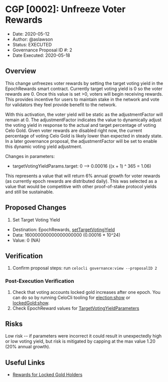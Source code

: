 # CGP [0002]: Unfreeze Voter Rewards

- Date: 2020-05-12
- Author: @aslawson
- Status: EXECUTED
- Governance Proposal ID #: 2
- Date Executed: 2020-05-18

## Overview

This change unfreezes voter rewards by setting the target voting yield in the EpochRewards smart contract. Currently target voting yield is 0 so the voter rewards are 0.  Once this value is set >0, voters will begin receiving rewards.  This provides incentive for users to maintain stake in the network and vote for validators they feel provide benefit to the network.

With this activation, the voter yield will be static as the adjustmentFactor will remain at 0.  The adjustmentFactor indicates the value to dynamically adjust the voting yield in response to the actual and target percentage of voting Celo Gold.  Given voter rewards are disabled right now, the current percentage of voting Celo Gold is likely lower than expected in steady state. In a later governance proposal, the adjustmentFactor will be set to enable this dynamic voting yield adjustment.  

Changes in parameters:

- targetVotingYieldParams.target: 0 --> 0.00016 ((x + 1) ^ 365 = 1.06)

This represents a value that will return 6% annual growth for voter rewards (as currently epoch rewards are distributed daily).  This was selected as a value that would be competitive with other proof-of-stake protocol yields and still be sustainable.

## Proposed Changes

1. Set Target Voting Yield
  - Destination: EpochRewards, [setTargetVotingYield](https://github.com/celo-org/celo-monorepo/blob/de09a44f5ea2c2116506a6b3d05dcaaef92d4fad/packages/protocol/contracts/governance/EpochRewards.sol#L271)
  - Data: 160000000000000000000 (0.00016 * 10^24)
  - Value: 0 (NA)

## Verification

1. Confirm proposal steps: run `celocli governance:view --proposalID 2`

### Post-Execution Verification

1. Check that voting accounts locked gold increases after one epoch.  You can do so by running CeloCli tooling for [election:show](https://docs.celo.org/command-line-interface/election#show) or [lockedGold:show](https://docs.celo.org/command-line-interface/lockedgold#show_).
2. Check EpochReward values for [TargetVotingYieldParameters](https://github.com/celo-org/celo-monorepo/blob/de09a44f5ea2c2116506a6b3d05dcaaef92d4fad/packages/protocol/contracts/governance/EpochRewards.sol#L52)

## Risks

Low risk -- if parameters were incorrect it could result in unexpectedly high or low voting yield, but risk is mitigated by capping at the max value 1.20 (20% annual growth).

## Useful Links

- [Rewards for Locked Gold Holders](https://docs.celo.org/celo-codebase/protocol/proof-of-stake/epoch-rewards/locked-gold-rewards)
